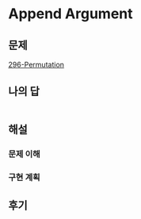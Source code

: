 # Append Argument

## 문제

[296-Permutation](https://github.com/type-challenges/type-challenges/blob/main/questions/00296-medium-permutation/README.ko.md)

## 나의 답

```typescript

```

## 해설

### 문제 이해

### 구현 계획

## 후기
